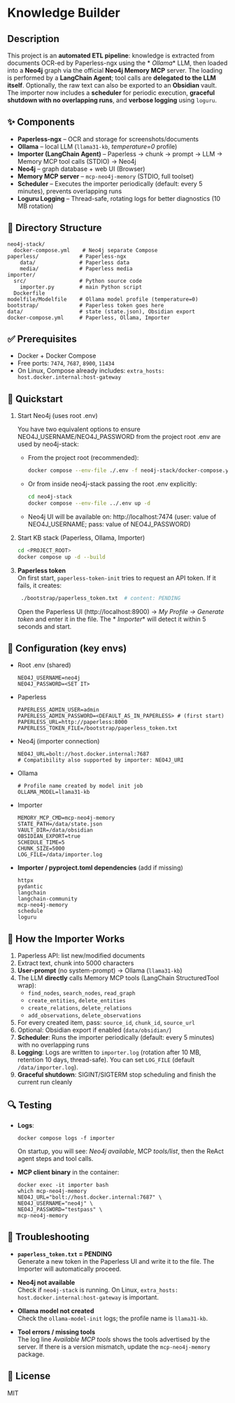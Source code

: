# Knowledge Builder

## Description

This project is an **automated ETL pipeline**: knowledge is extracted from documents OCR-ed by Paperless-ngx using the *
*Ollama** LLM, then loaded into a **Neo4j** graph via the official **Neo4j Memory MCP** server. The loading is performed
by a **LangChain Agent**; tool calls are **delegated to the LLM itself**. Optionally, the raw text can also be exported
to an **Obsidian** vault. The importer now includes a **scheduler** for periodic execution, **graceful shutdown with no
overlapping runs**, and **verbose logging** using `loguru`.

## ✨ Components

- **Paperless-ngx** – OCR and storage for screenshots/documents
- **Ollama** – local LLM (`llama31-kb`, *temperature=0* profile)
- **Importer (LangChain Agent)** – Paperless → chunk → prompt → LLM → Memory MCP tool calls (STDIO) → Neo4j
- **Neo4j** – graph database + web UI (Browser)
- **Memory MCP server** – `mcp-neo4j-memory` (STDIO, full toolset)
- **Scheduler** – Executes the importer periodically (default: every 5 minutes), prevents overlapping runs
- **Loguru Logging** – Thread-safe, rotating logs for better diagnostics (10 MB rotation)

## 📂 Directory Structure

    neo4j-stack/
      docker-compose.yml    # Neo4j separate Compose
    paperless/             # Paperless-ngx
        data/              # Paperless data
        media/             # Paperless media
    importer/
      src/                 # Python source code
        importer.py        # main Python script
      Dockerfile
    modelfile/Modelfile    # Ollama model profile (temperature=0)
    bootstrap/             # Paperless token goes here
    data/                  # state (state.json), Obsidian export
    docker-compose.yml     # Paperless, Ollama, Importer

## ✅ Prerequisites

- Docker + Docker Compose
- Free ports: `7474`, `7687`, `8900`, `11434`
- On Linux, Compose already includes: `extra_hosts: host.docker.internal:host-gateway`

## 🚀 Quickstart

1) Start Neo4j (uses root .env)

   You have two equivalent options to ensure NEO4J_USERNAME/NEO4J_PASSWORD from the project root .env are used by
   neo4j-stack:

    - From the project root (recommended):

      ```bash
      docker compose --env-file ./.env -f neo4j-stack/docker-compose.yml up -d
      ```

    - Or from inside neo4j-stack passing the root .env explicitly:

      ```bash
      cd neo4j-stack
      docker compose --env-file ../.env up -d
      ```

    - Neo4j UI will be available on: http://localhost:7474 (user: value of NEO4J_USERNAME; pass: value of
      NEO4J_PASSWORD)

2) Start KB stack (Paperless, Ollama, Importer)

   ```bash
   cd <PROJECT_ROOT>
   docker compose up -d --build
   ```

3) **Paperless token**  
   On first start, `paperless-token-init` tries to request an API token. If it fails, it creates:
   ```bash
    ./bootstrap/paperless_token.txt  # content: PENDING
   ```
   Open the Paperless UI (http://localhost:8900) → *My Profile → Generate token* and enter it in the file. The *
   *Importer** will detect it within 5 seconds and start.

## 🔧 Configuration (key envs)

- Root .env (shared)

      NEO4J_USERNAME=neo4j
      NEO4J_PASSWORD=<SET IT>

- Paperless

      PAPERLESS_ADMIN_USER=admin
      PAPERLESS_ADMIN_PASSWORD=<DEFAULT_AS_IN_PAPERLESS> # (first start)
      PAPERLESS_URL=http://paperless:8000
      PAPERLESS_TOKEN_FILE=/bootstrap/paperless_token.txt

- Neo4j (importer connection)

      NEO4J_URL=bolt://host.docker.internal:7687
      # Compatibility also supported by importer: NEO4J_URI

- Ollama

      # Profile name created by model init job
      OLLAMA_MODEL=llama31-kb

- Importer

      MEMORY_MCP_CMD=mcp-neo4j-memory
      STATE_PATH=/data/state.json
      VAULT_DIR=/data/obsidian
      OBSIDIAN_EXPORT=true
      SCHEDULE_TIME=5
      CHUNK_SIZE=5000
      LOG_FILE=/data/importer.log

- **Importer / pyproject.toml dependencies** (add if missing)

      httpx
      pydantic
      langchain
      langchain-community
      mcp-neo4j-memory
      schedule
      loguru

## 🧠 How the Importer Works

1. Paperless API: list new/modified documents
2. Extract text, chunk into 5000 characters
3. **User-prompt** (no system-prompt) → Ollama (`llama31-kb`)
4. The LLM **directly** calls Memory MCP tools (LangChain StructuredTool wrap):
    - `find_nodes`, `search_nodes`, `read_graph`
    - `create_entities`, `delete_entities`
    - `create_relations`, `delete_relations`
    - `add_observations`, `delete_observations`
5. For every created item, pass: `source_id`, `chunk_id`, `source_url`
6. Optional: Obsidian export if enabled (`data/obsidian/`)
7. **Scheduler**: Runs the importer periodically (default: every 5 minutes) with no overlapping runs
8. **Logging**: Logs are written to `importer.log` (rotation after 10 MB, retention 10 days, thread-safe). You can set
   `LOG_FILE` (default `/data/importer.log`).
9. **Graceful shutdown**: SIGINT/SIGTERM stop scheduling and finish the current run cleanly

## 🔍 Testing

- **Logs**:

      docker compose logs -f importer

  On startup, you will see: *Neo4j available*, MCP *tools/list*, then the ReAct agent steps and tool calls.

- **MCP client binary** in the container:

      docker exec -it importer bash
      which mcp-neo4j-memory
      NEO4J_URL="bolt://host.docker.internal:7687" \
      NEO4J_USERNAME="neo4j" \
      NEO4J_PASSWORD="testpass" \
      mcp-neo4j-memory

## 🧯 Troubleshooting

- **`paperless_token.txt` = PENDING**  
  Generate a new token in the Paperless UI and write it to the file. The Importer will automatically proceed.

- **Neo4j not available**  
  Check if `neo4j-stack` is running. On Linux, `extra_hosts: host.docker.internal:host-gateway` is important.

- **Ollama model not created**  
  Check the `ollama-model-init` logs; the profile name is `llama31-kb`.

- **Tool errors / missing tools**  
  The log line *Available MCP tools* shows the tools advertised by the server. If there is a version mismatch, update
  the `mcp-neo4j-memory` package.

## 📜 License

MIT
